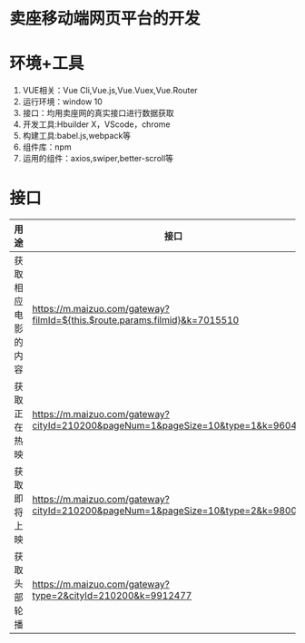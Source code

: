 # 卖座移动端网页平台的开发
# 环境+工具
  1. VUE相关：Vue Cli,Vue.js,Vue.Vuex,Vue.Router
  2. 运行环境：window 10
  3. 接口：均用卖座网的真实接口进行数据获取
  4. 开发工具:Hbuilder X，VScode，chrome
  5. 构建工具:babel.js,webpack等
  6. 组件库：npm
  7. 运用的组件：axios,swiper,better-scroll等
# 接口
  

用途| 接口
---|---
获取相应电影的内容 | https://m.maizuo.com/gateway?filmId=${this.$route.params.filmid}&k=7015510
获取正在热映 | https://m.maizuo.com/gateway?cityId=210200&pageNum=1&pageSize=10&type=1&k=9604590
获取即将上映 | https://m.maizuo.com/gateway?cityId=210200&pageNum=1&pageSize=10&type=2&k=9800611
获取头部轮播 | https://m.maizuo.com/gateway?type=2&cityId=210200&k=9912477




